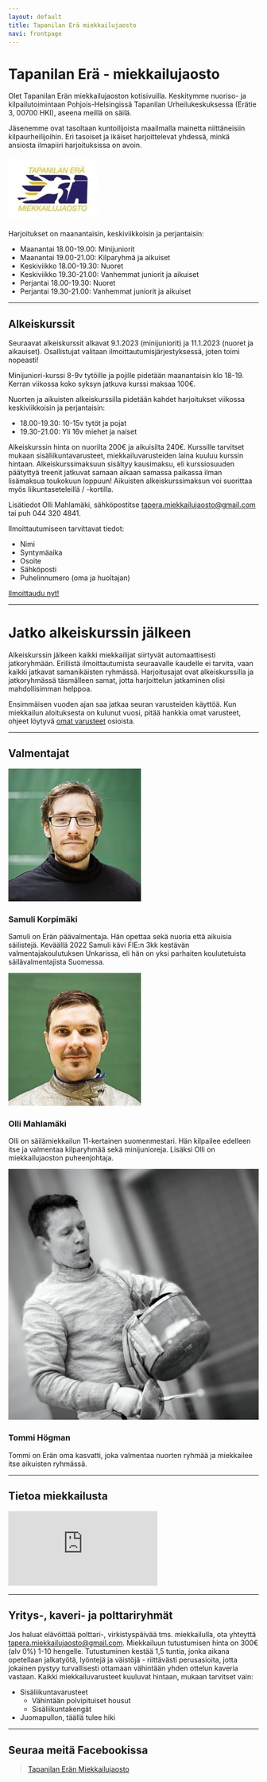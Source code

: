 ```yaml
---
layout: default
title: Tapanilan Erä miekkailujaosto
navi: frontpage
---
```


# Tapanilan Erä - miekkailujaosto

Olet Tapanilan Erän miekkailujaoston kotisivuilla. Keskitymme nuoriso- ja kilpailutoimintaan Pohjois-Helsingissä Tapanilan Urheilukeskuksessa (Erätie 3, 00700 HKI), aseena meillä on säilä.

Jäsenemme ovat tasoltaan kuntoilijoista maailmalla mainetta niittäneisiin kilpaurheilijoihin. Eri tasoiset ja ikäiset harjoittelevat yhdessä, minkä ansiosta ilmapiiri harjoituksissa on avoin.

<img id="logo" src="img/logo_era.jpg">

Harjoitukset on maanantaisin, keskiviikkoisin ja perjantaisin:

- Maanantai 18.00-19.00: Minijuniorit
- Maanantai 19.00-21.00: Kilparyhmä ja aikuiset
- Keskiviikko 18.00-19.30: Nuoret
- Keskiviikko 19.30-21.00: Vanhemmat juniorit ja aikuiset
- Perjantai 18.00-19.30: Nuoret
- Perjantai 19.30-21.00: Vanhemmat juniorit ja aikuiset

<hr>

## Alkeiskurssit

Seuraavat alkeiskurssit alkavat 9.1.2023 (minijuniorit) ja 11.1.2023 (nuoret ja aikauiset). Osallistujat valitaan ilmoittautumisjärjestyksessä, joten toimi nopeasti!

Minijuniori-kurssi 8-9v tytöille ja pojille pidetään maanantaisin klo 18-19. Kerran viikossa koko syksyn jatkuva kurssi maksaa 100€.

Nuorten ja aikuisten alkeiskurssilla pidetään kahdet harjoitukset viikossa keskiviikkoisin ja perjantaisin:

- 18.00-19.30: 10-15v tytöt ja pojat
- 19.30-21.00: Yli 16v miehet ja naiset

Alkeiskurssin hinta on nuorilta 200€ ja aikuisilta 240€. Kurssille tarvitset mukaan sisäliikuntavarusteet, miekkailuvarusteiden laina kuuluu kurssin hintaan. Alkeiskurssimaksuun sisältyy kausimaksu, eli kurssiosuuden päätyttyä treenit jatkuvat samaan aikaan samassa paikassa ilman lisämaksua toukokuun loppuun! Aikuisten alkeiskurssimaksun voi suorittaa myös liikuntaseteleillä / -kortilla.

Lisätiedot Olli Mahlamäki, sähköpostitse [tapera.miekkailujaosto@gmail.com](mailto:tapera.miekkailujaosto@gmail.com) tai puh 044 320 4841.

Ilmoittautumiseen tarvittavat tiedot:

- Nimi
- Syntymäaika
- Osoite
- Sähköposti
- Puhelinnumero (oma ja huoltajan)

<a href="https://forms.gle/xZXiYBiofPvcrXvJ6" class="register-button" role="button" target="_blank">Ilmoittaudu nyt!</a>

<hr>

# Jatko alkeiskurssin jälkeen

Alkeiskurssin jälkeen kaikki miekkailijat siirtyvät automaattisesti jatkoryhmään. Erillistä ilmoittautumista seuraavalle kaudelle ei tarvita, vaan kaikki jatkavat
samanikäisten ryhmässä. Harjoitusajat ovat alkeiskurssilla ja jatkoryhmässä täsmälleen samat, jotta harjoittelun jatkaminen olisi mahdollisimman helppoa.

Ensimmäisen vuoden ajan saa jatkaa seuran varusteiden käyttöä. Kun miekkailun aloituksesta on kulunut vuosi, pitää hankkia omat varusteet, ohjeet löytyvä
<a href="omat-varusteet/">omat varusteet</a> osioista.

<hr>

## Valmentajat

<div class="coach">
    <img src="img/samuli.jpg">
    <h3>Samuli Korpimäki</h3>

Samuli on Erän päävalmentaja. Hän opettaa sekä nuoria että aikuisia säilistejä. Keväällä 2022 Samuli kävi FIE:n 3kk kestävän valmentajakoulutuksen Unkarissa, eli hän
on yksi parhaiten koulutetuista säilävalmentajista Suomessa.

</div>

<div class="coach">
    <img src="img/olli.jpg">
    <h3>Olli Mahlamäki</h3>

Olli on säilämiekkailun 11-kertainen suomenmestari. Hän kilpailee edelleen itse ja valmentaa kilparyhmää sekä minijunioreja. Lisäksi Olli on miekkailujaoston puheenjohtaja.

</div>

<div class="coach">
    <img src="img/tommi.jpg">
    <h3>Tommi Högman</h3>

Tommi on Erän oma kasvatti, joka valmentaa nuorten ryhmää ja miekkailee itse aikuisten ryhmässä.

</div>

<hr>

## Tietoa miekkailusta

<div class="youtube">
    <iframe src="https://www.youtube.com/embed/nFLRsasWPwo" frameborder="0" allow="accelerometer; autoplay; encrypted-media; gyroscope; picture-in-picture fullscreen" allowfullscreen></iframe>
</div>

<hr>

## Yritys-, kaveri- ja polttariryhmät

Jos haluat elävöittää polttari-, virkistyspäivää tms. miekkailulla, ota yhteyttä [tapera.miekkailujaosto@gmail.com](mailto:tapera.miekkailujaosto@gmail.com). Miekkailuun tutustumisen hinta on 300€ (alv 0%) 1-10 hengelle. Tutustuminen kestää 1,5 tuntia, jonka aikana opetellaan jalkatyötä, lyöntejä ja väistöjä - riittävästi perusasioita, jotta jokainen pystyy turvallisesti ottamaan vähintään yhden ottelun kaveria vastaan. Kaikki miekkailuvarusteet kuuluvat hintaan, mukaan tarvitset vain:

- Sisäliikuntavarusteet
  - Vähintään polvipituiset housut
  - Sisäliikuntakengät
- Juomapullon, täällä tulee hiki

<hr>

## Seuraa meitä Facebookissa

<div id="fb-root"></div>
<script>(function(d, s, id) {
  var js, fjs = d.getElementsByTagName(s)[0];
  if (d.getElementById(id)) return;
  js = d.createElement(s); js.id = id;
  js.src = "//connect.facebook.net/fi_FI/sdk.js#xfbml=1&version=v2.5&appId=1374730552759931";
  fjs.parentNode.insertBefore(js, fjs);
}(document, 'script', 'facebook-jssdk'));</script>

<div class="fb-page" data-href="https://www.facebook.com/eramiekkailu" data-tabs="timeline" data-width="500" data-height="750" data-small-header="false" data-adapt-container-width="true" data-hide-cover="false" data-show-facepile="true"><div class="fb-xfbml-parse-ignore"><blockquote cite="https://www.facebook.com/eramiekkailu"><a href="https://www.facebook.com/eramiekkailu">Tapanilan Erän Miekkailujaosto</a></blockquote></div></div>
